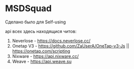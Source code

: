 # MSDSquad

Сделано было для Self-using

api всех здесь находящися читов: 
1. Neverlose - https://docs.neverlose.cc/
2. Onetap V3 - https://github.com/ZaUserA/OneTap-v3-Js || https://onetap.com/scripting
3. Nixware - https://api.nixware.cc/
4. Weave - https://api.weave.su
